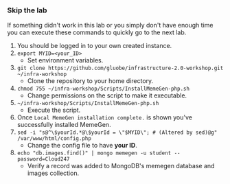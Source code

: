 ### Skip the lab ###
If something didn't work in this lab or you simply don't have enough time you can execute these commands to quickly go to the next lab.

1. You should be logged in to your own created instance.
1. `export MYID=<your_ID>`
    * Set environment variables.
1. `git clone https://github.com/gluobe/infrastructure-2.0-workshop.git ~/infra-workshop`
    * Clone the repository to your home directory.
1. `chmod 755 ~/infra-workshop/Scripts/InstallMemeGen-php.sh`
    * Change permissions on the script to make it executable.
1. `~/infra-workshop/Scripts/InstallMemeGen-php.sh`
    * Execute the script.
1. Once `Local MemeGen installation complete.` is shown you've successfully installed MemeGen.
1. `sed -i "s@^\$yourId.*@\$yourId = \"$MYID\"; # (Altered by sed)@g" /var/www/html/config.php`
    * Change the config file to have **your ID**.
1. `echo "db.images.find()" | mongo memegen -u student --password=Cloud247`
    * Verify a record was added to MongoDB's memegen database and images collection.